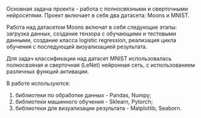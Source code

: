 Основная задача проекта - работа с полносвязными и сверточными нейросетями. Проект включает в себя два датасета: Moons и MNIST. 

Работа над датасетом Moons включат в себя следующие этапы: загрузка данных, создание тензора с обучающими и тестовыми данными, создание класса logistic regression, реализация цикла обучения с последующей визуализацией результата.

Для задач классификации над датасет MNIST использовалась полносвзяная и сверточная (LeNet) нейронная сеть, с использованием различных функций активации.

В работе используются:
1) библиотеки по обработке данных - Pandas, Numpy;
2) библиотеки машинного обучения - Sklearn, Pytorch;
3) библиотеки для визуализации результата - Matplotlib, Seaborn.
